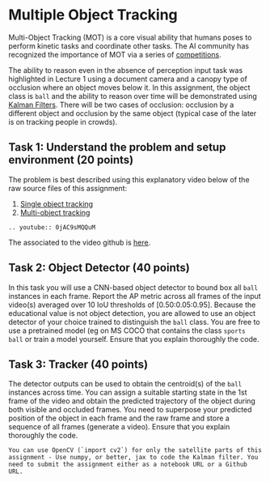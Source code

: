 # Multiple Object Tracking

Multi-Object Tracking (MOT) is a core visual ability that humans poses to perform kinetic tasks and coordinate other tasks. The AI community has recognized the importance of MOT via a series of [competitions](https://motchallenge.net). 

 The ability to reason even in the absence of perception input task was highlighted in Lecture 1 using a document camera and a canopy type of occlusion where an object moves below it. In this assignment, the object class is `ball` and the ability to reason over time will be demonstrated using [Kalman Filters](https://en.wikipedia.org/wiki/Kalman_filter). There will be two cases of occlusion: occlusion by a different object and occlusion by the same object (typical case of the later is on tracking people in crowds). 

## Task 1: Understand the problem and setup environment (20 points)

The problem is best described using this explanatory video below of the raw source files of this assignment:

1. [Single object tracking](https://github.com/sseshadr/auvsi-cv-all/blob/master/objectTracking/examples/ball.mp4)
2. [Multi-object tracking](https://github.com/sseshadr/auvsi-cv-all/blob/master/objectTracking/examples/multiObject.avi)

```{eval-rst}
.. youtube:: 0jAC9sMQQuM
```

The associated to the video github is [here](https://github.com/sseshadr/auvsi-cv-all). 

## Task 2: Object Detector (40 points)

In this task you will use a CNN-based object detector to bound box all `ball` instances in each frame. Report the AP metric across all frames of the input video(s) averaged over 10 IoU thresholds of [0.50:0.05:0.95]. Because the educational value is  not object detection, you are allowed to use an object detector of your choice trained to distinguish the `ball` class. You are free to use a pretrained model (eg on MS COCO that contains the class `sports ball` or train a model yourself.  Ensure that you explain thoroughly the code. 


## Task 3: Tracker (40 points)

The detector outputs can be used to obtain the centroid(s) of the `ball` instances across time. You can assign a suitable starting state in the 1st frame of the video and obtain the predicted trajectory of the object during both visible and occluded frames. You need to superpose your predicted position of the object in each frame and the raw frame and store a sequence of all frames (generate a video).  Ensure that you explain thoroughly the code. 

```{note}
You can use OpenCV (`import cv2`) for only the satellite parts of this assignment - Use numpy, or better, jax to code the Kalman filter. You need to submit the assignment either as a notebook URL or a Github URL. 
```
